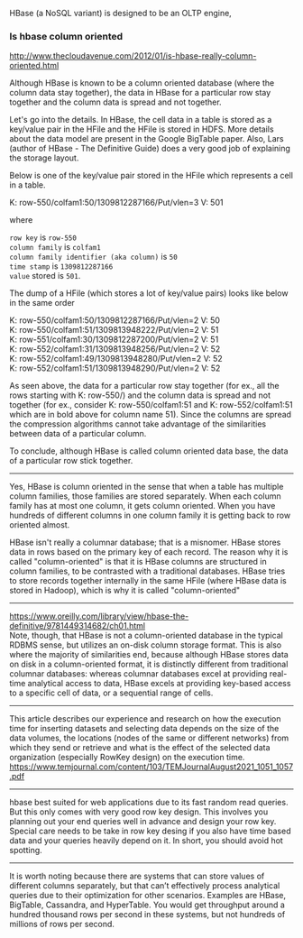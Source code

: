 HBase (a NoSQL variant) is designed to be an OLTP engine, 

### Is hbase column oriented
http://www.thecloudavenue.com/2012/01/is-hbase-really-column-oriented.html  

Although HBase is known to be a column oriented database (where the column data stay together), the data in HBase for a particular row stay together and the column data is spread and not together.

Let's go into the details. In HBase, the cell data in a table is stored as a key/value pair in the HFile and the HFile is stored in HDFS. More details about the data model are present in the Google BigTable paper. Also, Lars (author of HBase - The Definitive Guide) does a very good job of explaining the storage layout.

Below is one of the key/value pair stored in the HFile which represents a cell in a table.

K: row-550/colfam1:50/1309812287166/Put/vlen=3 V: 501  

where  
 
`row key` is `row-550`  
`column family` is `colfam1`  
`column family identifier (aka column)` is `50`  
`time stamp` is `1309812287166`   
`value` stored is `501`.  

The dump of a HFile (which stores a lot of key/value pairs) looks like below in the same order  

K: row-550/colfam1:50/1309812287166/Put/vlen=2 V: 50  
K: row-550/colfam1:51/1309813948222/Put/vlen=2 V: 51  
K: row-551/colfam1:30/1309812287200/Put/vlen=2 V: 51  
K: row-552/colfam1:31/1309813948256/Put/vlen=2 V: 52  
K: row-552/colfam1:49/1309813948280/Put/vlen=2 V: 52  
K: row-552/colfam1:51/1309813948290/Put/vlen=2 V: 52  

As seen above, the data for a particular row stay together (for ex., all the rows starting with K: row-550/) and the column data is spread and not together (for ex., consider K: row-550/colfam1:51 and K: row-552/colfam1:51 which are in bold above for column name 51). Since the columns are spread the compression algorithms cannot take advantage of the similarities between data of a particular column.  

To conclude, although HBase is called column oriented data base, the data of a particular row stick together.  

---

Yes, HBase is column oriented in the sense that when a table has multiple column families, those families are stored separately. When each column family has at most one column, it gets column oriented. When you have hundreds of different columns in one column family it is getting back to row oriented almost.

HBase isn't really a columnar database; that is a misnomer. HBase stores data in rows based on the primary key of each record. The reason why it is called "column-oriented" is that it is HBase columns are structured in column families, to be contrasted with a traditional databases. HBase tries to store records together internally in the same HFile (where HBase data is stored in Hadoop), which is why it is called "column-oriented"  

--- 

https://www.oreilly.com/library/view/hbase-the-definitive/9781449314682/ch01.html   
Note, though, that HBase is not a column-oriented database in the typical RDBMS sense, but utilizes an on-disk column storage format. This is also where the majority of similarities end, because although HBase stores data on disk in a column-oriented format, it is distinctly different from traditional columnar databases: whereas columnar databases excel at providing real-time analytical access to data, HBase excels at providing key-based access to a specific cell of data, or a sequential range of cells.

---  

This article describes our experience and research on how the execution time for inserting datasets and selecting data depends on the size of the data volumes, the locations (nodes of the same or different networks) from which they send or retrieve and what is the effect of the selected data organization (especially RowKey design) on the execution time.  
https://www.temjournal.com/content/103/TEMJournalAugust2021_1051_1057.pdf  


---
hbase best suited for web applications due to its fast random read queries. But this only comes with very good row key design. This involves you planning out your end queries well in advance and design your row key. Special care needs to be take in row key desing if you also have time based data and your queries heavily depend on it. In short, you should avoid hot spotting.

---
It is worth noting because there are systems that can store values of different columns separately, but that can’t effectively process analytical queries due to their optimization for other scenarios. Examples are HBase, BigTable, Cassandra, and HyperTable. You would get throughput around a hundred thousand rows per second in these systems, but not hundreds of millions of rows per second.


